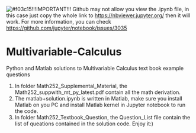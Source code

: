 ![#f03c15](https://placehold.it/15/f03c15/000000?text=+)!!!IMPORTANT!!! Github may not allow you view the .ipynb file, in this case just copy the whole link to https://nbviewer.jupyter.org/ then it will work. For more information, you can check https://github.com/jupyter/notebook/issues/3035
# Multivariable-Calculus
Python and Matlab solutions to Multivariable Calculus text book example questions
1. In folder Math252_Supplemental_Material, the Math252_suppwith_mt_py_latest.pdf contain all the math derivation.
2. The matlab+solution.ipynb is written in Matlab, make sure you install Matlab on you PC and install Matlab kernel in Jupyter
notebook to run the code.
3. In folder Math252_Textbook_Question, the Question_List file contain the list of queations contained in the solution code.
Enjoy it:)
